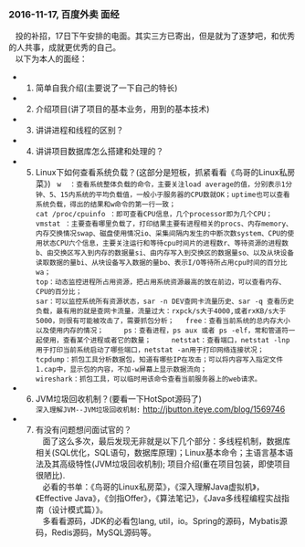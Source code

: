 ### 2016-11-17, 百度外卖 面经 ###
   &nbsp;&nbsp; 投的补招，17日下午安排的电面。其实三方已寄出，但是就为了逐梦吧，和优秀的人共事，成就更优秀的自己。     
   &nbsp;&nbsp; 以下为本人的面经：
* 1. 简单自我介绍(主要说了一下自己的特长)
* 2. 介绍项目(讲了项目的基本业务，用到的基本技术)
* 3. 讲讲进程和线程的区别？
* 4. 讲讲项目数据库怎么搭建和处理的？
* 5. Linux下如何查看系统负载？(这部分是短板，抓紧看看《鸟哥的Linux私房菜》)
 ` w  ：查看系统整体负载的命令，主要关注load average的值，分别表示1分钟、5、15内系统的平均负载值，一般小于服务器的CPU数就OK；uptime也可以查看系统负载，得出的结果和w命令的第一行一致；`      
 ` cat /proc/cpuinfo ：即可查看CPU信息，几个processor即为几个CPU； `      
 ` vmstat ：主要查看哪里负载了，打印结果主要有进程相关的procs、内存memory、内存交换情况swap、磁盘使用情况io、采集间隔内发生的中断次数system、CPU的使用状态CPU六个信息，主要关注运行和等待cpu时间片的进程数r、等待资源的进程数b、由交换区写入到内存的数据量si、由内存写入到交换区的数据量so、以及从块设备读取数据的量bi、从块设备写入数据的量bo、表示I/O等待所占用cpu时间的百分比wa； `    
 ` top：动态监控进程所占用资源，把占用系统资源最高的放在前边，可以查看内存、CPU的百分比； `     
 ` sar：可以监控系统所有资源状态，sar -n DEV查网卡流量历史、sar -q 查看历史负载，最有用的就是查网卡流量，流量过大：rxpck/s大于4000,或者rxKB/s大于5000，则很有可能被攻击了，需要抓包分析； `     
 ` free：查看当前系统的总内存大小以及使用内存的情况； `         
 ` ps：查看进程，ps aux 或者 ps -elf，常和管道符一起使用，查看某个进程或者它的数量； `        
 ` netstat：查看端口，netstat -lnp用于打印当前系统启动了哪些端口，netstat -an用于打印网络连接状况； `        
 ` tcpdump：抓包工具分析数据包，知道有哪些IP在攻击；可以将内容写入指定文件1.cap中，显示包的内容，不加-w屏幕上显示数据流向； `        
 ` wireshark：抓包工具，可以临时用该命令查看当前服务器上的web请求。  `
* 6. JVM垃圾回收机制？(要看一下HotSpot源码了)      
   `深入理解JVM--JVM垃圾回收机制:` <http://jbutton.iteye.com/blog/1569746>     
* 7. 有没有问题想问面试官的？     
  &nbsp;&nbsp; 面了这么多次，最后发现无非就是以下几个部分：多线程机制，数据库相关(SQL优化，SQL语句，数据库原理)；Linux基本命令；主语言基本语法及其高级特性(JVM垃圾回收机制); 项目介绍(重在项目包装，即使项目很陋比).              
  &nbsp;&nbsp; 必看的书单：《鸟哥的Linux私房菜》，《深入理解Java虚拟机》，《Effective Java》，《剑指Offer》，《算法笔记》，《Java多线程编程实战指南（设计模式篇）》。      
  &nbsp;&nbsp; 多看看源码，JDK的必看包lang, util，io。Spring的源码，Mybatis源码，Redis源码，MySQL源码等。
